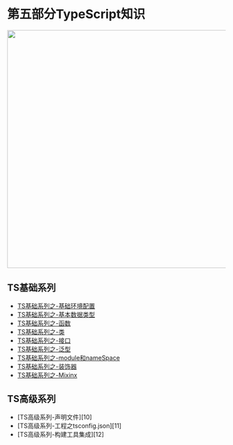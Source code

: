 # 第五部分TypeScript知识
 
<image src="https://github.com/MarsPen/-notes-summary/blob/master/images/typeScript.png" width="550"></image>

## TS基础系列
* [TS基础系列之-基础环境配置][1]
* [TS基础系列之-基本数据类型][2]
* [TS基础系列之-函数][3]
* [TS基础系列之-类][4]
* [TS基础系列之-接口][5]
* [TS基础系列之-泛型][6]
* [TS基础系列之-module和nameSpace][7]
* [TS基础系列之-装饰器][8]
* [TS基础系列之-Mixinx][9]


## TS高级系列
* [TS高级系列-声明文件][10]
* [TS高级系列-工程之tsconfig.json][11]
* [TS高级系列-构建工具集成][12]






[1]: https://github.com/MarsPen/-notes-summary/blob/master/typescript/envConfig.md
[2]: https://github.com/MarsPen/-notes-summary/blob/master/typescript/baseDataType.md
[3]: https://github.com/MarsPen/-notes-summary/blob/master/typescript/function.md
[4]: https://github.com/MarsPen/-notes-summary/blob/master/typescript/class.md
[5]: https://github.com/MarsPen/-notes-summary/blob/master/typescript/interfaces.md
[6]: https://github.com/MarsPen/-notes-summary/blob/master/typescript/generics.md
[7]: https://github.com/MarsPen/-notes-summary/blob/master/typescript/module.md
[8]: https://github.com/MarsPen/-notes-summary/blob/master/typescript/decorators.md
[9]: https://github.com/MarsPen/-notes-summary/blob/master/typescript/mixinx.md




